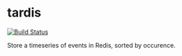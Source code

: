 tardis 
======
[![Build Status](https://travis-ci.org/boourns/tardis.svg?branch=master)](https://travis-ci.org/boourns/tardis)

Store a timeseries of events in Redis, sorted by occurence.

